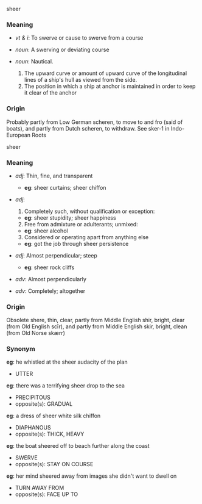 sheer
### Meaning
+ _vt & i_: To swerve or cause to swerve from a course

+ _noun_: A swerving or deviating course
+ _noun_: Nautical.
   1. The upward curve or amount of upward curve of the longitudinal lines of a ship's hull as viewed from the side.
   2. The position in which a ship at anchor is maintained in order to keep it clear of the anchor

### Origin

Probably partly from Low German scheren, to move to and fro (said of boats), and partly from Dutch scheren, to withdraw. See sker-1 in Indo-European Roots

sheer
### Meaning
+ _adj_: Thin, fine, and transparent
    + __eg__: sheer curtains; sheer chiffon
+ _adj_:
   1. Completely such, without qualification or exception:
    + __eg__: sheer stupidity; sheer happiness
   2. Free from admixture or adulterants; unmixed:
    + __eg__: sheer alcohol
   3. Considered or operating apart from anything else
    + __eg__: got the job through sheer persistence
+ _adj_: Almost perpendicular; steep
    + __eg__: sheer rock cliffs

+ _adv_: Almost perpendicularly
+ _adv_: Completely; altogether

### Origin

Obsolete shere, thin, clear, partly from Middle English shir, bright, clear (from Old English scīr), and partly from Middle English skir, bright, clean (from Old Norse skærr)

### Synonym

__eg__: he whistled at the sheer audacity of the plan

+ UTTER

__eg__: there was a terrifying sheer drop to the sea

+ PRECIPITOUS
+ opposite(s): GRADUAL

__eg__: a dress of sheer white silk chiffon

+ DIAPHANOUS
+ opposite(s): THICK, HEAVY

__eg__: the boat sheered off to beach further along the coast

+ SWERVE
+ opposite(s): STAY ON COURSE

__eg__: her mind sheered away from images she didn't want to dwell on

+ TURN AWAY FROM
+ opposite(s): FACE UP TO


